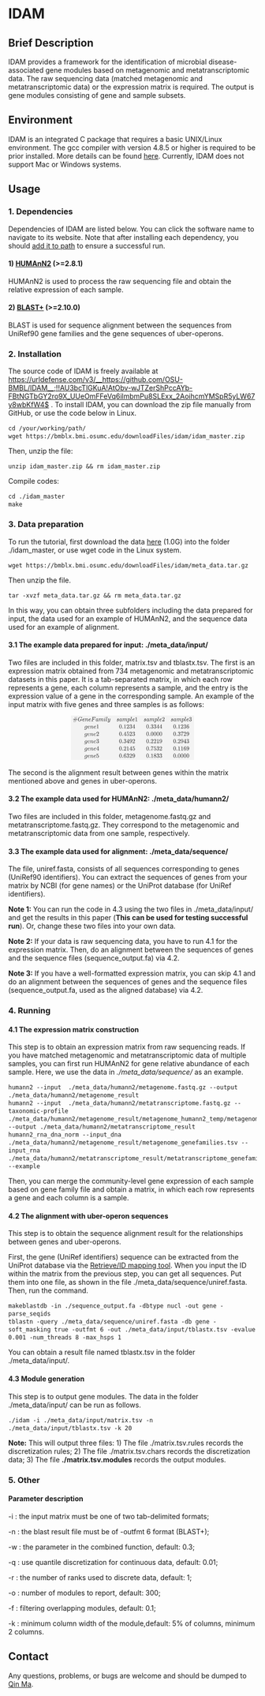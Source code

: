 # IDAM #
## Brief Description ##
IDAM provides a framework for the identification of microbial disease-associated gene modules based on metagenomic and metatranscriptomic data. The raw sequencing data (matched metagenomic and metatranscriptomic data) or the expression matrix is required. The output is gene modules consisting of gene and sample subsets.
## Environment ##
IDAM is an integrated C package that requires a basic UNIX/Linux environment. The gcc compiler with version 4.8.5 or higher is required to be prior installed. More details can be found [here](https://urldefense.com/v3/__https://gcc.gnu.org/wiki/InstallingGCC__;!!AU3bcTlGKuA!AtObv-wJTZerShPccAYb-FBtNGTbGY2ro9X_UUeOmFFeVq6ilmbmPu8SLExx_2AoihcmYMSpR5yLW67yez2GpKA$ ). Currently, IDAM does not support Mac or Windows systems.
## Usage ##
### 1. Dependencies ###
Dependencies of IDAM are listed below. You can click the software name to navigate to its website. Note that after installing each dependency, you should [add it to path](https://urldefense.com/v3/__https://unix.stackexchange.com/questions/26047/how-to-correctly-add-a-path-to-path__;!!AU3bcTlGKuA!AtObv-wJTZerShPccAYb-FBtNGTbGY2ro9X_UUeOmFFeVq6ilmbmPu8SLExx_2AoihcmYMSpR5yLW67ygA1Ygwk$ ) to ensure a successful run.
#### 1) [HUMAnN2](https://urldefense.com/v3/__https://huttenhower.sph.harvard.edu/humann2__;!!AU3bcTlGKuA!AtObv-wJTZerShPccAYb-FBtNGTbGY2ro9X_UUeOmFFeVq6ilmbmPu8SLExx_2AoihcmYMSpR5yLW67yQWCbt5Y$ ) (>=2.8.1)
HUMAnN2 is used to process the raw sequencing file and obtain the relative expression of each sample.
#### 2) [BLAST+](https://urldefense.com/v3/__https://ftp.ncbi.nlm.nih.gov/blast/executables/blast*/__;Kw!!AU3bcTlGKuA!AtObv-wJTZerShPccAYb-FBtNGTbGY2ro9X_UUeOmFFeVq6ilmbmPu8SLExx_2AoihcmYMSpR5yLW67yXnLTck4$ ) (>=2.10.0) 
BLAST is used for sequence alignment between the sequences from UniRef90 gene families and the gene sequences of uber-operons.


### 2. Installation ###
The source code of IDAM is freely available at https://urldefense.com/v3/__https://github.com/OSU-BMBL/IDAM__;!!AU3bcTlGKuA!AtObv-wJTZerShPccAYb-FBtNGTbGY2ro9X_UUeOmFFeVq6ilmbmPu8SLExx_2AoihcmYMSpR5yLW67y8wbKfW4$ . To install IDAM, you can download the zip file manually from GitHub, or use the code below in Linux.
   	 
	cd /your/working/path/ 
	wget https://bmblx.bmi.osumc.edu/downloadFiles/idam/idam_master.zip

Then, unzip the file:

	unzip idam_master.zip && rm idam_master.zip

Compile codes:

	cd ./idam_master
	make


### 3. Data preparation ###
To run the tutorial, first download the data [here](https://bmblx.bmi.osumc.edu/downloadFiles/idam/meta_data.tar.gz) (1.0G) into the folder ./idam_master, or use wget code in the Linux system.	
	
	wget https://bmblx.bmi.osumc.edu/downloadFiles/idam/meta_data.tar.gz

Then unzip the file.
	
	tar -xvzf meta_data.tar.gz && rm meta_data.tar.gz

In this way, you can obtain three subfolders including the data prepared for input, the data used for an example of HUMAnN2, and the sequence data used for an example of alignment.
#### 3.1 The example data prepared for input:  ./meta_data/input/
Two files are included in this folder, matrix.tsv and tblastx.tsv. 
The first is an expression matrix obtained from 734 metagenomic and metatranscriptomic datasets in this paper. It is a tab-separated matrix, in which each row represents a gene, each column represents a sample, and the entry is the expression value of a gene in the corresponding sample. An example of the input matrix with five genes and three samples is as follows:

<div style="text-align:center;">
  <img src="example.png" alt="" width="250" height="90">
</div>

<!-- This is a commented out section in Markdown 
$$\begin{matrix}  
\#GeneFamily & sample1 & sample2 & sample3\\  
gene1 & 0.1234 & 0.3344 & 0.1236\\  
gene2 & 0.4523 & 0.0000 & 0.3729\\  
gene3 & 0.3492 & 0.2219 & 0.2943\\  
gene4 & 0.2145 & 0.7532 & 0.1169\\  
gene5 & 0.6329 & 0.1833 & 0.0000  
\end{matrix}$$  
-->

The second is the alignment result between genes within the matrix mentioned above and genes in uber-operons.
#### 3.2 The example data used for HUMAnN2: ./meta_data/humann2/
Two files are included in this folder, metagenome.fastq.gz and metatranscriptome.fastq.gz. They correspond to the metagenomic and metatranscriptomic data from one sample, respectively. 
#### 3.3 The example data used for alignment: ./meta_data/sequence/
The file, uniref.fasta,  consists of all sequences corresponding to genes (UniRef90 identifiers). You can extract the sequences of genes from your matrix by NCBI (for gene names) or the UniProt database (for UniRef identifiers).

**Note 1:** You can run the code in 4.3 using the two files in ./meta_data/input/ and get the results in this paper (**This can be used for testing successful run**). Or, change these two files into your own data.   

**Note 2:** If your data is raw sequencing data, you have to run 4.1 for the expression matrix. Then, do an alignment between the sequences of genes and the sequence files (sequence_output.fa) via 4.2.  

**Note 3:** If you have a well-formatted expression matrix, you can skip 4.1 and do an alignment between the sequences of genes and the sequence files (sequence_output.fa, used as the aligned database) via 4.2.  

### 4. Running ###
#### 4.1 The expression matrix construction ####
This step is to obtain an expression matrix from raw sequencing reads. If you have matched metagenomic and metatranscriptomic data of multiple samples, you can first run HUMAnN2 for gene relative abundance of each sample.  Here, we use the data in *./meta_data/sequence/* as an example.

	humann2 --input  ./meta_data/humann2/metagenome.fastq.gz --output ./meta_data/humann2/metagenome_result
	humann2 --input  ./meta_data/humann2/metatranscriptome.fastq.gz --taxonomic-profile ./meta_data/humann2/metagenome_result/metagenome_humann2_temp/metagenome_metaphlan_bugs_list.tsv --output ./meta_data/humann2/metatranscriptome_result
	humann2_rna_dna_norm --input_dna ./meta_data/humann2/metagenome_result/metagenome_genefamilies.tsv --input_rna ./meta_data/humann2/metatranscriptome_result/metatranscriptome_genefamilies.tsv --example 

Then, you can merge the community-level gene expression of each sample based on gene family file and obtain a matrix, in which each row represents a gene and each column is a sample.

 
#### 4.2 The alignment with uber-operon sequences ####
This step is to obtain the sequence alignment result for the relationships between genes and uber-operons. 

First, the gene (UniRef identifiers) sequence can be extracted from the UniProt database via the [Retrieve/ID mapping tool](https://urldefense.com/v3/__https://www.uniprot.org/uploadlists/__;!!AU3bcTlGKuA!AtObv-wJTZerShPccAYb-FBtNGTbGY2ro9X_UUeOmFFeVq6ilmbmPu8SLExx_2AoihcmYMSpR5yLW67yc2-EWIg$ ). When you input the ID within the matrix from the previous step, you can get all sequences. Put them into one file, as shown in the file ./meta_data/sequence/uniref.fasta. Then, run the command.

	makeblastdb -in ./sequence_output.fa -dbtype nucl -out gene -parse_seqids
	tblastn -query ./meta_data/sequence/uniref.fasta -db gene -soft_masking true -outfmt 6 -out ./meta_data/input/tblastx.tsv -evalue 0.001 -num_threads 8 -max_hsps 1

You can obtain a result file named tblastx.tsv in the folder ./meta_data/input/.



#### 4.3 Module generation ####
This step is to output gene modules. The data in the folder ./meta_data/input/ can be run as follows. 

	./idam -i ./meta_data/input/matrix.tsv -n ./meta_data/input/tblastx.tsv -k 20
	

**Note:** This will output three files: 1) The file ./matrix.tsv.rules records the discretization rules; 2) The file ./matrix.tsv.chars records the discretization data; 3) The file **./matrix.tsv.modules** records the output modules.  


### 5. Other ###
#### Parameter description ####
-i : the input matrix must be one of two tab-delimited formats;

-n : the blast result file must be of -outfmt 6 format (BLAST+);

-w : the parameter in the combined function, default: 0.3;

-q : use quantile discretization for continuous data, default: 0.01;

-r : the number of ranks used to discrete data, default: 1;

-o : number of modules to report, default: 300;

-f : filtering overlapping modules, default: 0.1;

-k : minimum column width of the module,default: 5% of columns, minimum 2 columns.



## Contact ##
Any questions, problems, or bugs are welcome and should be dumped to [Qin Ma](Qin.Ma@osumc.edu).










